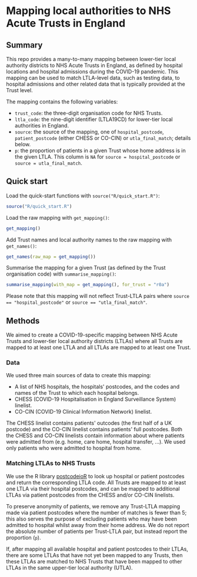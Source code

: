 # Mapping local authorities to NHS Acute Trusts in England


## Summary

This repo provides a many-to-many mapping between lower-tier local authority districts to NHS Acute Trusts in England, as defined by hospital locations and hospital admissions during the COVID-19 pandemic. This mapping can be used to match LTLA-level data, such as testing data, to hospital admissions and other related data that is typically provided at the Trust level.

The mapping contains the following variables:

* `trust_code`: the three-digit organisation code for NHS Trusts.
* `ltla_code`: the nine-digit identifier (LTLA19CD) for lower-tier local authorities in England.
* `source`: the source of the mapping, one of `hospital_postcode`, `patient_postcode` (either CHESS or CO-CIN) or `utla_final_match`; details below.
* `p`: the proportion of patients in a given Trust whose home address is in the given LTLA. This column is `NA` for `source = hospital_postcode` or `source = utla_final_match`.


## Quick start

Load the quick-start functions with `source("R/quick_start.R")`:

```r
source("R/quick_start.R")
```

Load the raw mapping with `get_mapping()`:

``` r
get_mapping()
```

Add Trust names and local authority names to the raw mapping with `get_names()`:

``` r
get_names(raw_map = get_mapping())
```

Summarise the mapping for a given Trust (as defined by the Trust organisation code) with `summarise_mapping()`:

```r
summarise_mapping(with_map = get_mapping(), for_trust = "r0a")
```
Please note that this mapping will not reflect Trust-LTLA pairs where `source == "hospital_postcode"` or `source == "utla_final_match"`.



## Methods

We aimed to create a COVID-19-specific mapping between NHS Acute Trusts and lower-tier local authority districts (LTLAs) where all Trusts are mapped to at least one LTLA and all LTLAs are mapped to at least one Trust.

### Data

We used three main sources of data to create this mapping:

* A list of NHS hospitals, the hospitals' postcodes, and the codes and names of the Trust to which each hospital belongs.
* CHESS (COVID-19 Hospitalisation in England Surveillance System) linelist. 
* CO-CIN (COVID-19 Clinical Information Network) linelist.

The CHESS linelist contains patients' outcodes (the first half of a UK postcode) and the CO-CIN linelist contains patients' full postcodes. Both the CHESS and CO-CIN linelists contain information about where patients were admitted from (e.g. home, care home, hospital transfer, ...). We used only patients who were admitted to hospital from home.

### Matching LTLAs to NHS Trusts

We use the R library [postcodeioR](https://cran.r-project.org/web/packages/PostcodesioR/index.html) to look up hospital or patient postcodes and return the corresponding LTLA code. All Trusts are mapped to at least one LTLA via their hospital postcodes, and can be mapped to additional LTLAs via patient postcodes from the CHESS and/or CO-CIN linelists.

To preserve anonymity of patients, we remove any Trust-LTLA mapping made via patient postcodes where the number of matches is fewer than 5; this also serves the purpose of excluding patients who may have been admitted to hospital whilst away from their home address. We do not report the absolute number of patients per Trust-LTLA pair, but instead report the proportion (`p`).

If, after mapping all available hospital and patient postcodes to their LTLAs, there are some LTLAs that have not yet been mapped to any Trusts, then these LTLAs are matched to NHS Trusts that have been mapped to other LTLAs in the same upper-tier local authority (UTLA).




